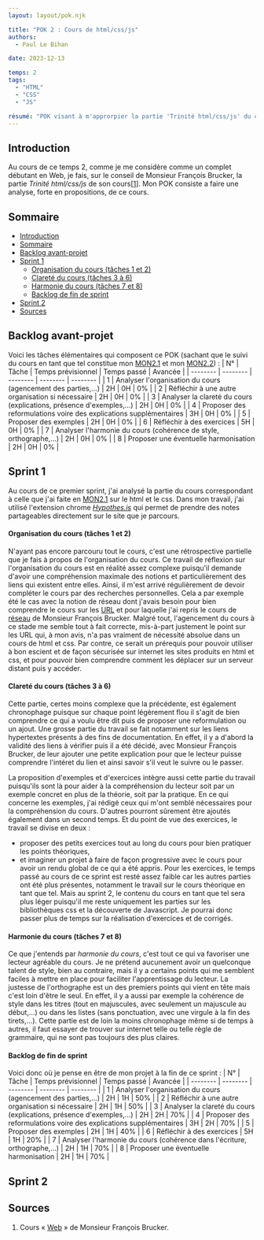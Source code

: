 ```yaml
---
layout: layout/pok.njk

title: "POK 2 : Cours de html/css/js"
authors:
  - Paul Le Bihan

date: 2023-12-13

temps: 2
tags:
  - "HTML"
  - "CSS"
  - "JS"

résumé: "POK visant à m'approrpier la partie 'Trinité html/css/js' du cours 'Web' de Monsieur Brucker en repensant et étoffant le cours."
---
```


<div id="introduction"></div>

## Introduction

Au cours de ce temps 2, comme je me considère comme un complet débutant en Web, je fais, sur le conseil de Monsieur François Brucker, la partie *Trinité html/css/js* de son cours[[1](#Web)]. Mon POK consiste a faire une analyse, forte en propositions, de ce cours. 

<div id="sommaire"></div>

## Sommaire

- [Introduction](#introduction)
- [Sommaire](#sommaire)
- [Backlog avant-projet](#backlog-avant-projet)
- [Sprint 1](#sprint-1)
    - [Organisation du cours (tâches 1 et 2)](#organisation-du-cours-tâches-1-et-2)
    - [Clareté du cours (tâches 3 à 6)](#clareté-du-cours-tâches-3-à-6)
    - [Harmonie du cours (tâches 7 et 8)](#harmonie-du-cours-tâches-7-et-8)
    - [Backlog de fin de sprint](#backlog-de-fin-de-sprint)
- [Sprint 2](#sprint-2)
- [Sources](#sources)

<div id="backlog-avant-projet"></div>

## Backlog avant-projet

Voici les tâches élémentaires qui composent ce POK (sachant que le suivi du cours en tant que tel constitue mon [MON2.1](../../mon/temps-2.1/) et mon [MON2.2](../../mon/temps-2.2/)) : 
| N° | Tâche | Temps prévisionnel | Temps passé | Avancée |
| -------- | -------- | -------- | -------- | -------- |
| 1 | Analyser l'organisation du cours (agencement des parties,...) | 2H | 0H | 0% |
| 2 | Réfléchir à une autre organisation si nécessaire | 2H | 0H | 0% |
| 3 | Analyser la clareté du cours (explications, présence d'exemples,...) | 2H | 0H | 0% |
| 4 | Proposer des reformulations voire des explications supplémentaires | 3H | 0H | 0% |
| 5 | Proposer des exemples | 2H | 0H | 0% |
| 6 | Réfléchir à des exercices | 5H | 0H | 0% |
| 7 | Analyser l'harmonie du cours (cohérence de style, orthographe,...) | 2H | 0H | 0% |
| 8 | Proposer une éventuelle harmonisation | 2H | 0H | 0% |

<div id="sprint-1"></div>

## Sprint 1

Au cours de ce premier sprint, j'ai analysé la partie du cours correspondant à celle que j'ai faite en [MON2.1](../../mon/temps-2.1/) sur le html et le css. Dans mon travail, j'ai utilisé l'extension chrome [*Hypothes.is*](https://web.hypothes.is/) qui permet de prendre des notes partageables directement sur le site que je parcours. 

<div id="organisation-du-cours-tâches-1-et-2"></div>

#### Organisation du cours (tâches 1 et 2)

N'ayant pas encore parcouru tout le cours, c'est une rétrospective partielle que je fais à propos de l'organisation du cours. 
Ce travail de réflexion sur l'organisation du cours est en réalité assez complexe puisqu'il demande d'avoir une compréhension maximale des notions et particulièrement des liens qui existent entre elles. Ainsi, il m'est arrivé régulièrement de devoir compléter le cours par des recherches personnelles. Cela a par exemple été le cas avec la notion de réseau dont j'avais besoin pour bien comprendre le cours sur les [URL](https://francoisbrucker.github.io/cours_informatique/cours/web/anatomie-url/) et pour laquelle j'ai repris le cours de [réseau](https://francoisbrucker.github.io/cours_informatique/cours/syst%C3%A8me/r%C3%A9seau/) de Monsieur François Brucker. 
Malgré tout, l'agencement du cours à ce stade me semble tout à fait correcte, mis-à-part justement le point sur les URL qui, à mon avis, n'a pas vraiment de nécessité absolue dans un cours de html et css. Par contre, ce serait un prérequis pour pouvoir utiliser à bon escient et de façon sécurisée sur internet les sites produits en html et css, et pour pouvoir bien comprendre comment les déplacer sur un serveur distant puis y accéder. 

<div id="clareté-du-cours-tâches-3-à-6"></div>

#### Clareté du cours (tâches 3 à 6)

Cette partie, certes moins complexe que la précédente, est également chronophage puisque sur chaque point légèrement flou il s'agit de bien comprendre ce qui a voulu être dit puis de proposer une reformulation ou un ajout. 
Une grosse partie du travail se fait notamment sur les liens hypertextes présents à des fins de documentation. En effet, il y a d'abord la validité des liens à vérifier puis il a été décidé, avec Monsieur François Brucker, de leur ajouter une petite explication pour que le lecteur puisse comprendre l'intéret du lien et ainsi savoir s'il veut le suivre ou le passer. 

La proposition d'exemples et d'exercices intègre aussi cette partie du travail puisqu'ils sont là pour aider à la compréhension du lecteur soit par un exemple concret en plus de la théorie, soit par la pratique. 
En ce qui concerne les exemples, j'ai rédigé ceux qui m'ont semblé nécessaires pour la compréhension du cours. D'autres pourront sûrement être ajoutés également dans un second temps. 
Et du point de vue des exercices, le travail se divise en deux : 
- proposer des petits exercices tout au long du cours pour bien pratiquer les points théoriques, 
- et imaginer un projet à faire de façon progressive avec le cours pour avoir un rendu global de ce qui a été appris. 
Pour les exercices, le temps passé au cours de ce sprint est resté assez faible car les autres parties ont été plus présentes, notamment le travail sur le cours théorique en tant que tel. Mais au sprint 2, le contenu du cours en tant que tel sera plus léger puisqu'il me reste uniquement les parties sur les bibliothèques css et la découverte de Javascript. Je pourrai donc passer plus de temps sur la réalisation d'exercices et de corrigés. 

<div id="harmonie-du-cours-tâches-7-et-8"></div>

#### Harmonie du cours (tâches 7 et 8)

Ce que j'entends par *harmonie du cours*, c'est tout ce qui va favoriser une lecteur agréable du cours. Je ne prétend aucunement avoir un quelconque talent de style, bien au contraire, mais il y a certains points qui me semblent faciles à mettre en place pour faciliter l'apprentissage du lecteur. 
La justesse de l'orthographe est un des premiers points qui vient en tête mais c'est loin d'être le seul. En effet, il y a aussi par exemple la cohérence de style dans les titres (tout en majuscules, avec seulement un majuscule au début,...) ou dans les listes (sans ponctuation, avec une virgule à la fin des tirets,...). 
Cette partie est de loin la moins chronophage même si de temps à autres, il faut essayer de trouver sur internet telle ou telle règle de grammaire, qui ne sont pas toujours des plus claires. 

<div id="backlog-de-fin-de-sprint"></div>

#### Backlog de fin de sprint

Voici donc où je pense en être de mon projet à la fin de ce sprint : 
| N° | Tâche | Temps prévisionnel | Temps passé | Avancée |
| -------- | -------- | -------- | -------- | -------- |
| 1 | Analyser l'organisation du cours (agencement des parties,...) | 2H | 1H | 50% |
| 2 | Réfléchir à une autre organisation si nécessaire | 2H | 1H | 50% |
| 3 | Analyser la clareté du cours (explications, présence d'exemples,...) | 2H | 2H | 70% |
| 4 | Proposer des reformulations voire des explications supplémentaires | 3H | 2H | 70% |
| 5 | Proposer des exemples | 2H | 1H | 40% |
| 6 | Réfléchir à des exercices | 5H | 1H | 20% |
| 7 | Analyser l'harmonie du cours (cohérence dans l'écriture, orthographe,...) | 2H | 1H | 70% |
| 8 | Proposer une éventuelle harmonisation | 2H | 1H | 70% |

<div id="sprint-2"></div>

## Sprint 2

<div id="sources"></div>

## Sources

<div id="Web"></div>

1. Cours « [Web](https://francoisbrucker.github.io/cours_informatique/cours/web/) » de Monsieur François Brucker. 